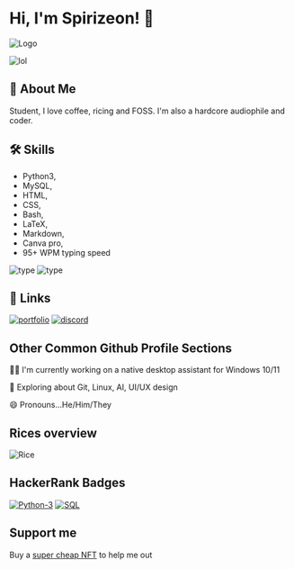 
# Hi, I'm Spirizeon! 👋



![Logo](https://media.discordapp.net/attachments/1052253206668902490/1067467444731531324/Untitled_design_1.gif)

![lol](https://s9.gifyu.com/images/Untitled-designd67db7d9600985db.gif)
## 🚀 About Me
Student, I love coffee, ricing and FOSS. I'm also a hardcore audiophile and coder.


## 🛠 Skills
+ Python3, 
+ MySQL, 
+ HTML, 
+ CSS, 
+ Bash, 
+ LaTeX, 
+ Markdown, 
+ Canva pro,
+ 95+ WPM typing speed

![type](https://i.imgur.com/fHITsWW.png)
![type](https://i.imgur.com/UYl34ma.png)

## 🔗 Links
[![portfolio](https://img.shields.io/badge/my_portfolio-000?style=for-the-badge&logo=ko-fi&logoColor=white)]()
[![discord](https://img.shields.io/badge/discord-0A66C2?style=for-the-badge&logo=discord&logoColor=white)](https://discord.gg/6CnRu5mMJH)


## Other Common Github Profile Sections
👩‍💻 I'm currently working on a native desktop assistant for Windows 10/11

🧠 Exploring about Git, Linux, AI, UI/UX design

😄 Pronouns...He/Him/They



## Rices overview
![Rice](https://i.imgur.com/XF2WWaH.jpg)
## HackerRank Badges
[![Python-3](https://img.shields.io/badge/Python3-Three-green.svg)](https://choosealicense.com/licenses/mit/)
[![SQL](https://img.shields.io/badge/SQL-One-yellow.svg)](https://opensource.org/licenses/)


## Support me
Buy a <a href="https://opensea.io/zetacode">super cheap NFT</a> to help me out

